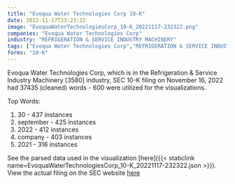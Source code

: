 ```yaml
---
title: "Evoqua Water Technologies Corp 10-K"
date: 2022-11-17T23:23:22
image: "EvoquaWaterTechnologiesCorp_10-K_20221117-232322.png"
companies: "Evoqua Water Technologies Corp"
industry: "REFRIGERATION & SERVICE INDUSTRY MACHINERY"
tags: ["Evoqua Water Technologies Corp","REFRIGERATION & SERVICE INDUSTRY MACHINERY","11-16-2022","10-K"]
forms: "10-K"
---
```

Evoqua Water Technologies Corp, which is in the Refrigeration & Service Industry Machinery [3580] industry, SEC 10-K filing on November 16, 2022 had 37435 (cleaned) words - 600 were utilized for the visualizations.

Top Words:
1. 30 - 437 instances
2. september - 425 instances
3. 2022 - 412 instances
4. company - 403 instances
5. 2021 - 316 instances


See the parsed data used in the visualization [here]({{< staticlink name=EvoquaWaterTechnologiesCorp_10-K_20221117-232322.json >}}).  
View the actual filing on the SEC website [here](https://www.sec.gov/Archives/edgar/data/1604643/0001604643-22-000124.txt)